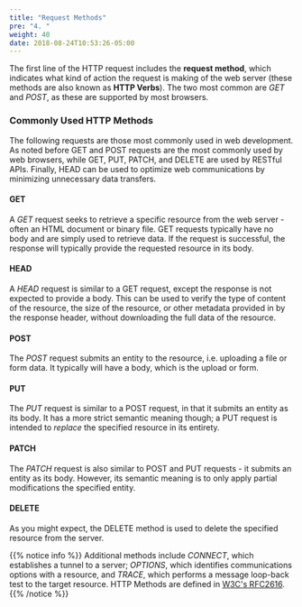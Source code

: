 ```yaml
---
title: "Request Methods"
pre: "4. "
weight: 40
date: 2018-08-24T10:53:26-05:00
---
```


The first line of the HTTP request includes the __request method__, which indicates what kind of action the request is making of the web server (these methods are also known as __HTTP Verbs__).  The two most common are _GET_ and _POST_, as these are supported by most browsers.  

### Commonly Used HTTP Methods
The following requests are those most commonly used in web development.  As noted before GET and POST requests are the most commonly used by web browsers, while GET, PUT, PATCH, and DELETE are used by RESTful APIs. Finally, HEAD can be used to optimize web communications by minimizing unnecessary data transfers.

#### GET 
A _GET_ request seeks to retrieve a specific resource from the web server - often an HTML document or binary file.  GET requests typically have no body and are simply used to retrieve data.  If the request is successful, the response will typically provide the requested resource in its body.

#### HEAD 
A _HEAD_ request is similar to a GET request, except the response is not expected to provide a body.  This can be used to verify the type of content of the resource, the size of the resource, or other metadata provided in by the response header, without downloading the full data of the resource.

#### POST
The _POST_ request submits an entity to the resource, i.e. uploading a file or form data.  It typically will have a body, which is the upload or form.  

#### PUT 
The _PUT_ request is similar to a POST request, in that it submits an entity as its body.  It has a more strict semantic meaning though; a PUT request is intended to _replace_ the specified resource in its entirety.

#### PATCH 
The _PATCH_ request is also similar to POST and PUT requests - it submits an entity as its body. However, its semantic meaning is to only apply partial modifications the specified entity.

#### DELETE
As you might expect, the DELETE method is used to delete the specified resource from the server.

{{% notice info %}}
Additional methods include _CONNECT_, which establishes a tunnel to a server; _OPTIONS_, which identifies communications options with a resource, and _TRACE_, which performs a message loop-back test to the target resource. HTTP Methods are defined in [W3C's RFC2616](https://www.w3.org/Protocols/rfc2616/rfc2616-sec9.html).
{{% /notice %}}
